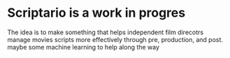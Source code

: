 # Scriptario is a work in progres

The idea is to make something that helps independent film direcotrs manage movies scripts more effectively through pre, production, and post.
maybe some machine learning to help along the way
